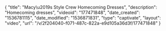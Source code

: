 {
    "title": "Macy\u2019s Style Crew Homecoming Dresses",
    "description": "Homecoming dresses",
    "videoid": "177471848",
    "date_created": "1536781115",
    "date_modified": "1536871831",
    "type": "captivate",
    "layout": "video",
    "url": "\/v\/2f204040-f071-487c-822a-e9d105a36d3f\/177471848"
}